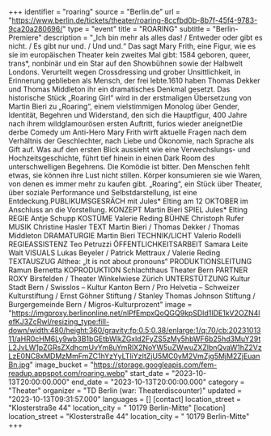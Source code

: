 +++
identifier = "roaring"
source = "Berlin.de"
url = "https://www.berlin.de/tickets/theater/roaring-8ccfbd0b-8b7f-45f4-9783-9ca20a280696/"
type = "event"
title = "ROARING"
subtitle = "Berlin-Premiere"
description = "„Ich bin mehr als alles das! / Entweder oder gibt es nicht. / Es gibt nur und. / Und und.“ Das sagt Mary Frith, eine Figur, wie es sie im europäischen Theater kein zweites Mal gibt: 1584 geboren, queer, trans*, nonbinär und ein Star auf den Showbühnen sowie der Halbwelt Londons. Verurteilt wegen Crossdressing und grober Unsittlichkeit, in Erinnerung geblieben als Mensch, der frei lebte.1610 haben Thomas Dekker und Thomas Middleton ihr ein dramatisches Denkmal gesetzt. Das historische Stück „Roaring Girl“ wird in der erstmaligen Übersetzung von Martin Bieri zu „Roaring“, einem vielstimmigen Monolog über Gender, Identität, Begehren und Widerstand, den sich die Hauptfigur, 400 Jahre nach ihrem wildglamourösen ersten Auftritt, furios wieder aneignetDie derbe Comedy um Anti-Hero Mary Frith wirft aktuelle Fragen nach dem Verhältnis der Geschlechter, nach Liebe und Ökonomie, nach Sprache als Gift auf. Was auf den ersten Blick aussieht wie eine Verwechslungs- und Hochzeitsgeschichte, führt tief hinein in einen Dark Room des unterschwelligen Begehrens. Die Komödie ist bitter. Den Menschen fehlt etwas, sie können ihre Lust nicht stillen. Körper konsumieren sie wie Waren, von denen es immer mehr zu kaufen gibt. „Roaring“, ein Stück über Theater, über soziale Performance und Selbstdarstellung, ist eine Entdeckung.PUBLIKUMSGESRÄCH mit Jules* Elting am 12 OKTOBER im Anschluss an die Vorstellung. KONZEPT Martin Bieri SPIEL Jules* Elting REGIE Antje Schupp KOSTÜME Valerie Reding BÜHNE Christoph Rufer MUSIK Christine Hasler TEXT Martin Bieri / Thomas Dekker / Thomas Middleton DRAMATURGIE Martin Bieri TECHNIK/LICHT Valerio Rodelli REGIEASSISTENZ Teo Petruzzi ÖFFENTLICHKEITSARBEIT Samara Leite Walt VISUALS Lukas Beyeler / Patrick Mettraux / Valerie Reding TEXTAUSZUG Althea: „It is not about pronouns“ PRODUKTIONSLEITUNG Ramun Bernetta KOPRODUKTION Schlachthaus Theater Bern PARTNER ROXY Birsfelden / Theater Winkelwiese Zürich UNTERSTÜTZUNG Kultur Stadt Bern / Swisslos – Kultur Kanton Bern / Pro Helvetia – Schweizer Kulturstiftung / Ernst Göhner Stiftung / Stanley Thomas Johnson Stiftung / Burgergemeinde Bern / Migros-Kulturprozent"
image = "https://imgproxy.berlinonline.net/nlPfEmpxQoQGQ9kpSDld1IDE1kV2OZN4lefKJ3ZcRwI/resizing_type:fill-down/width:480/height:360/gravity:fp:0.5:0.38/enlarge:1/q:70/cb:2023101311/aHR0cHM6Ly9wb3B1bGEtbWlkZGxld2FyZS5zMy5hbWF6b25hd3MuY29tL2JvLW1pZGRsZXdhcmUvYm8uYmRlX2NoYW5uZWwuZXZlbnQvaW1hZ2VzLzE0NC8xMDMzMmFmZC1hYzYyLTliYzItZjU5MC0yM2VmZjg5MjM2ZjEuanBn.jpg"
image_bucket = "https://storage.googleapis.com/fem-readup.appspot.com/roaring.webp"
start_date = "2023-10-13T20:00:00.000"
end_date = "2023-10-13T20:00:00.000"
category = "Theater"
organizer = "TD Berlin (war: Theaterdiscounter)"
updated = "2023-10-13T09:31:57.000"
languages = []
[contact]
location_street = "Klosterstraße 44"
location_city = " 10179 Berlin-Mitte"
[location]
location_street = "Klosterstraße 44"
location_city = " 10179 Berlin-Mitte"
+++